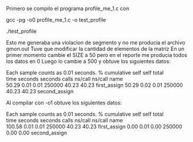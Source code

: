 Primero se compilo el programa profile_me_1.c con

gcc -pg -o0 profile_me_1.c -o test_profile

./test_profile

Esto me generaba una violacion de segmento y no me producia el archivo gmon.out
Tuve que modificar la cantidad de elementos de la matriz
En un primer momento cambie el SIZE a 50 pero en el reporte me producia todos los datos en 0
Luego lo cambie a 500 y obtuve los siguientes datos:

Each sample counts as 0.01 seconds.
  %   cumulative   self              self     total           
 time   seconds   seconds    calls  ns/call  ns/call  name    
 50.29      0.01     0.01   250000    40.23    40.23  first_assign
 50.29      0.02     0.01   250000    40.23    40.23  second_assign


Al compilar con -o1 obtuve los siguientes datos:

Each sample counts as 0.01 seconds.
  %   cumulative   self              self     total           
 time   seconds   seconds    calls  ns/call  ns/call  name    
100.58      0.01     0.01   250000    40.23    40.23  first_assign
  0.00      0.01     0.00   250000     0.00     0.00  second_assign
